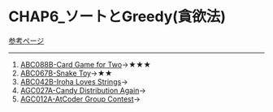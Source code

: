 # CHAP6_ソートとGreedy(貪欲法)

[参考ページ](https://tinyurl.com/y7zw86pt)

---

1. [ABC088B-Card Game for Two](https://atcoder.jp/contests/abc088/tasks/abc088_b)→★★★
1. [ABC067B-Snake Toy](https://atcoder.jp/contests/abc067/tasks/abc067_b)→★★
1. [ABC042B-Iroha Loves Strings](https://atcoder.jp/contests/abc042/tasks/abc042_b)→
1. [AGC027A-Candy Distribution Again](https://atcoder.jp/contests/agc027/tasks/agc027_a)→
1. [AGC012A-AtCoder Group Contest](https://atcoder.jp/contests/agc012/tasks/agc012_a)→